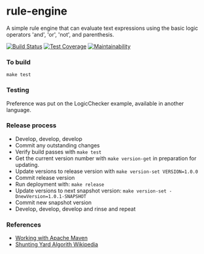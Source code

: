 # rule-engine

A simple rule engine that can evaluate text expressions using the basic logic
 operators 'and', 'or', 'not', and parenthesis.

[![Build Status](https://travis-ci.com/roycetech/rule-engine.svg?branch=master)](https://travis-ci.com/roycetech/rule-engine)
[![Test Coverage](https://api.codeclimate.com/v1/badges/4dd9edeb10d81fee093d/test_coverage)](https://codeclimate.com/github/roycetech/rule-engine/test_coverage)
[![Maintainability](https://api.codeclimate.com/v1/badges/4dd9edeb10d81fee093d/maintainability)](https://codeclimate.com/github/roycetech/rule-engine/maintainability)


### To build

`make test`

### Testing

Preference was put on the LogicChecker example, available in another language.


### Release process

- Develop, develop, develop
- Commit any outstanding changes
- Verify build passes with `make test`
- Get the current version number with `make version-get` in preparation for
 updating.
- Update versions to release version with `make version-set VERSION=1.0.0`
- Commit release version
- Run deployment with: `make release`
- Update versions to next snapshot version: `make version-set -DnewVersion=1.0.1-SNAPSHOT`
- Commit new snapshot version
- Develop, develop, develop and rinse and repeat


### References

- [Working with Apache Maven](https://central.sonatype.org/pages/apache-maven.html)
- [Shunting Yard Algorith Wikipedia](https://en.wikipedia.org/wiki/Shunting-yard_algorithm)
